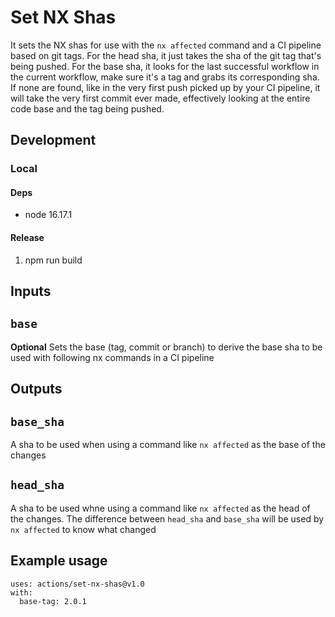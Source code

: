 # Set NX Shas
It sets the NX shas for use with the `nx affected` command and a CI pipeline based on git tags.
For the head sha, it just takes the sha of the git tag that's being pushed.
For the base sha, it looks for the last successful workflow in the current workflow, make sure it's a tag and grabs its corresponding sha. If none are found, like in the very first push picked up by your CI pipeline, it will take the very first commit ever made, effectively looking at the entire code base and the tag being pushed.

## Development
### Local
#### Deps
- node 16.17.1

#### Release
1. npm run build

## Inputs

## `base`

**Optional** Sets the base (tag, commit or branch) to derive the base sha to be used with following nx commands in a CI pipeline

## Outputs

## `base_sha`

A sha to be used when using a command like `nx affected` as the base of the changes

## `head_sha`

A sha to be used whne using a command like `nx affected` as the head of the changes. The difference between `head_sha` and `base_sha` will be used by `nx affected` to know what changed

## Example usage
```
uses: actions/set-nx-shas@v1.0
with:
  base-tag: 2.0.1
```
